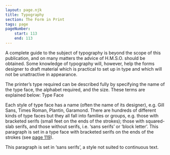 ```yaml
---
layout: page.njk
title: Typography
section: The Form in Print
tags: page
pageNumber:
    start: 113
    end: 113
---
```


A complete guide to the subject of typography is beyond the scope of this publication,
and on many matters the advice of H.M.S.O. should be obtained. Some knowledge of
typography will, however, help the forms designer to draft material which is practical
to set up in type and which will not be unattractive in appearance.

The printer’s type required can be described fully by specifying the name of the
<span class="small-caps">type face</span>, the <span class="small-caps">alphabet</span> required, and the <span class="small-caps">size</span>. These terms are explained below:
Type Face

Each style of type face has a name (often the name of its designer), e.g. Gill Sans,
Times Roman, Plantin, Garamond. There are hundreds of different kinds of type
faces but they all fall into families or groups, e.g. those with bracketed serifs (small feet
on the ends of the strokes); those with squared-slab serifs, and those without serifs,
i.e. ‘sans serifs’ or ‘block letter’. This paragraph is set in a type face with bracketed
serifs on the ends of the strokes (see [page 119](/the-form-in-print/alphabets/)).

<div class="sans-serif">

This paragraph is set in ‘sans serifs’, a style not suited to continuous text.

</div>
